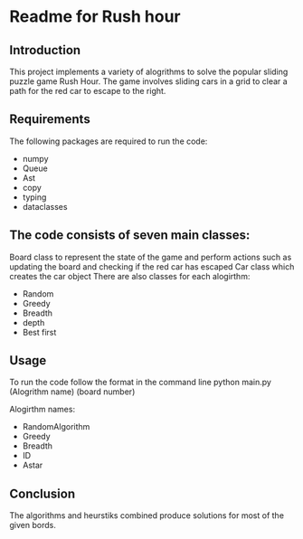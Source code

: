 # Readme for Rush hour 
## Introduction
This project implements a variety of alogrithms to solve the popular sliding puzzle game Rush Hour. The game involves sliding cars in a grid to clear a path for the red car to escape to the right.

## Requirements
The following packages are required to run the code:
- numpy
- Queue
- Ast
- copy 
- typing 
- dataclasses

## The code consists of seven main classes:

Board class to represent the state of the game and perform actions such as updating the board and checking if the red car has escaped
Car class which creates the car object 
There are also classes for each alogirthm: 
- Random 
- Greedy
- Breadth 
- depth  
- Best first

## Usage
To run the code follow the format in the command line 
python main.py (Alogrithm name) (board number) 

Alogirthm names:
- RandomAlgorithm
- Greedy
- Breadth
- ID
- Astar

## Conclusion
The  algorithms and heurstiks combined produce solutions for most of the given bords.
